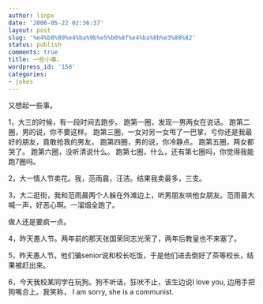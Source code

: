 ```yaml
---
author: linpx
date: '2006-05-22 02:36:37'
layout: post
slug: '%e4%b8%80%e4%ba%9b%e5%b0%8f%e4%ba%8b%e3%80%82'
status: publish
comments: true
title: 一些小事。
wordpress_id: '158'
categories:
- jokes
---
```


又想起一些事。

1，大三的时候，有一段时间去跑步。 跑第一圈，发现一男两女在说话。 跑第二圈，男的说，你不要这样。
跑第三圈，一女对另一女甩了一巴掌，亏你还是我最好的朋友，竟敢抢我的男友。 跑第四圈，男的说，你冷静点。 跑第五圈，两女都哭了。 跑第六圈，没听清说什么。
跑第七圈，什么，还有第七圈吗，你觉得我能跑7圈吗。

2，大一情人节卖花。我，范雨晨，汪洁。结果我卖最多，三支。

3，大二逛街，我和范雨晨两个人躲在外滩边上，听男朋友哄他女朋友。范雨晨大喊一声，好恶心啊。一溜烟全跑了。

做人还是要疯一点。

4，昨天愚人节。两年前的那天张国荣同志光荣了，两年后教皇也不来塞了。

5，昨天愚人节。他们骗senior说和校长吃饭，于是他们进去倒好了茶等校长，结果被赶出来。

6，今天我校某同学在玩狗。狗不听话，狂吠不止，该生边说I love you, 边用手把狗嘴合上。我笑称， I am sorry, she is a
communist.

